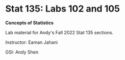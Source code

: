 # Stat 135: Labs 102 and 105

**Concepts of Statistics**

Lab material for Andy's Fall 2022 Stat 135 sections.

Instructor: Eaman Jahani

GSI: Andy Shen

